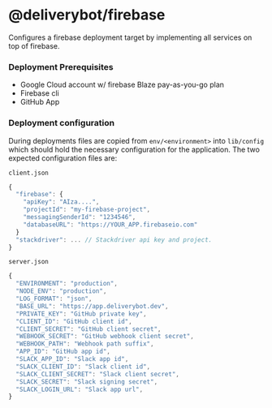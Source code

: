 # @deliverybot/firebase

Configures a firebase deployment target by implementing all services on top of
firebase.

### Deployment Prerequisites

* Google Cloud account w/ firebase Blaze pay-as-you-go plan
* Firebase cli
* GitHub App

### Deployment configuration

During deployments files are copied from `env/<environment>` into `lib/config`
which should hold the necessary configuration for the application. The two
expected configuration files are:

`client.json`

```javascript
{
  "firebase": {
    "apiKey": "AIza....",
    "projectId": "my-firebase-project",
    "messagingSenderId": "1234546",
    "databaseURL": "https://YOUR_APP.firebaseio.com"
  }
  "stackdriver": ... // Stackdriver api key and project.
}
```

`server.json`

```javascript
{
  "ENVIRONMENT": "production",
  "NODE_ENV": "production",
  "LOG_FORMAT": "json",
  "BASE_URL": "https://app.deliverybot.dev",
  "PRIVATE_KEY": "GitHub private key",
  "CLIENT_ID": "GitHub client id",
  "CLIENT_SECRET": "GitHub client secret",
  "WEBHOOK_SECRET": "GitHub webhook client secret",
  "WEBHOOK_PATH": "Webhook path suffix",
  "APP_ID": "GitHub app id",
  "SLACK_APP_ID": "Slack app id",
  "SLACK_CLIENT_ID": "Slack client id",
  "SLACK_CLIENT_SECRET": "Slack client secret",
  "SLACK_SECRET": "Slack signing secret",
  "SLACK_LOGIN_URL": "Slack app url",
}
```
